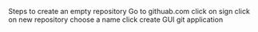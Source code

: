 Steps to create an empty repository
Go to githuab.com
click on sign
click on new repository
choose a name
click  create 
GUI git application
